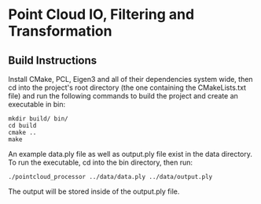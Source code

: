 # Point Cloud IO, Filtering and Transformation

## Build Instructions
Install CMake, PCL, Eigen3 and all of their 
dependencies system wide, then cd into the project's 
root directory (the one containing the CMakeLists.txt 
file) and run the following commands to build the 
project and create an executable in bin:

```
mkdir build/ bin/
cd build
cmake ..
make
```

An example data.ply file as well as output.ply file exist
in the data directory. To run the executable, cd into the
bin directory, then run:

```
./pointcloud_processor ../data/data.ply ../data/output.ply
```

The output will be stored inside of the output.ply file.
